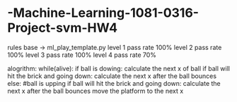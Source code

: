 # -Machine-Learning-1081-0316-Project-svm-HW4

rules base -> ml_play_template.py
level 1 pass rate 100%
level 2 pass rate 100%
level 3 pass rate 100%
level 4 pass rate 70%

alogrithm:
while(alive):
    if ball is dowing:
        calculate the next x of ball
        if ball will hit the brick and going down:
            calculate the  next x after the ball bounces
    else:
    #ball is upping
        if ball will hit the brick and going down:
            calculate the  next x after the ball bounces
    move the platform to the next x
     
            
